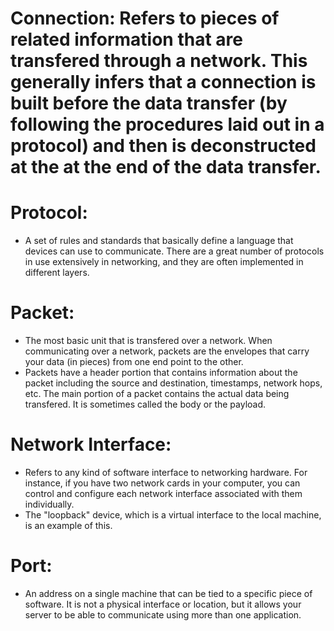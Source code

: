 # Connection:  Refers to pieces of related information that are transfered through a network. This generally infers that a connection is built before the data transfer (by following the procedures laid out in a protocol) and then is deconstructed at the at the end of the data transfer.

# Protocol: 
- A set of rules and standards that basically define a language that devices can use to communicate. There are a great number of protocols in use extensively in networking, and they are often implemented in different layers.

# Packet: 
- The most basic unit that is transfered over a network. When communicating over a network, packets are the envelopes that carry your data (in pieces) from one end point to the other.
- Packets have a header portion that contains information about the packet including the source and destination, timestamps, network hops, etc. The main portion of a packet contains the actual data being transfered. It is sometimes called the body or the payload.

# Network Interface: 
- Refers to any kind of software interface to networking hardware. For instance, if you have two network cards in your computer, you can control and configure each network interface associated with them individually.
- The "loopback" device, which is a virtual interface to the local machine, is an example of this.

# Port: 
- An address on a single machine that can be tied to a specific piece of software. It is not a physical interface or location, but it allows your server to be able to communicate using more than one application.


